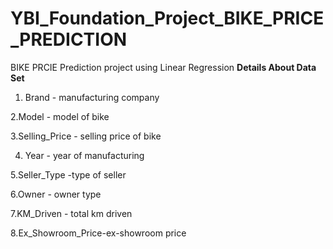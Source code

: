 # YBI_Foundation_Project_BIKE_PRICE_PREDICTION
BIKE PRCIE Prediction project using Linear Regression
**Details About Data Set**

1. Brand - manufacturing company

2.Model - model of bike

3.Selling_Price - selling price of bike

4. Year - year of manufacturing

5.Seller_Type -type of seller

6.Owner - owner type

7.KM_Driven - total km driven

8.Ex_Showroom_Price-ex-showroom price
